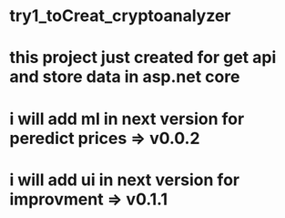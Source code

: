 # try1_toCreat_cryptoanalyzer
# this  project just created for get api and store data in asp.net core 
#  i will add ml in next version for peredict prices => v0.0.2
#  i will add ui in next version for improvment => v0.1.1
